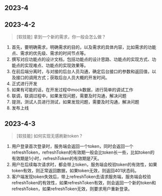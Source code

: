 ## 2023-4

## 2023-4-2

> [软技能] 拿到一个新的需求，你一般会怎么做？

1. 首先，要明确需求，明确需求的目的，以及需求的具体内容，比如需求的功能点、需求的优先级、需求的时间节点等。
2. 撰写对应功能点的设计文档，包括功能点的设计思路、功能点的实现方式、功能点的实现难点、功能点的实现效果等。
3. 在前后端分离时，与对接的后台人员沟通，确定后台接口的参数和返回值，以及接口的调用方式；获取后台人员大概的开发时间。
4. 正式进行开发
5. 如果有可能的话，在开发过程中mock数据，进行简单的调试工作
6. 联调，联调过程中，如果发现问题，需要及时沟通，解决问题
7. 提测，测试人员进行测试，如果发现问题，需要及时沟通，解决问题
8. 发布上线

## 2023-4-3 

> [软技能] 如何实现无感刷新token？

1. 用户登录首次登录时，服务端会返回一个token，同时会返回一个refreshToken，refreshToken的有效期一般会比token长一些，比如token的有效期是1小时，refreshToken的有效期是7天。
2. 用户在后续每次请求时，都会带上token，服务端会校验token的有效性，如果token有效，则正常返回数据，如果token无效，则返回401状态码。
3. 客户端发现token失效后，带上refreshToken去请求服务端，服务端会校验refreshToken的有效性，如果refreshToken有效，则会返回一个新的token和refreshToken，如果refreshToken无效，则要求用户重新登录。
